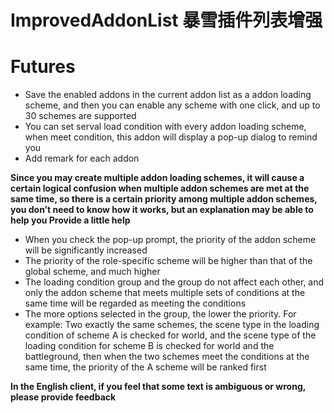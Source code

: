 # ImprovedAddonList 暴雪插件列表增强

# Futures
- Save the enabled addons in the current addon list as a addon loading scheme, and then you can enable any scheme with one click, and up to 30 schemes are supported
- You can set serval load condition with every addon loading scheme, when meet condition, this addon will display a pop-up dialog to remind you
- Add remark for each addon

**Since you may create multiple addon loading schemes, it will cause a certain logical confusion when multiple addon schemes are met at the same time, so there is a certain priority among multiple addon schemes, you don’t need to know how it works, but an explanation may be able to help you Provide a little help**

- When you check the pop-up prompt, the priority of the addon scheme will be significantly increased
- The priority of the role-specific scheme will be higher than that of the global scheme, and much higher
- The loading condition group and the group do not affect each other, and only the addon scheme that meets multiple sets of conditions at the same time will be regarded as meeting the conditions
- The more options selected in the group, the lower the priority. For example: Two exactly the same schemes, the scene type in the loading condition of scheme A is checked for world, and the scene type of the loading condition for scheme B is checked for world and the battleground, then when the two schemes meet the conditions at the same time, the priority of the A scheme will be ranked first


**In the English client, if you feel that some text is ambiguous or wrong, please provide feedback**
